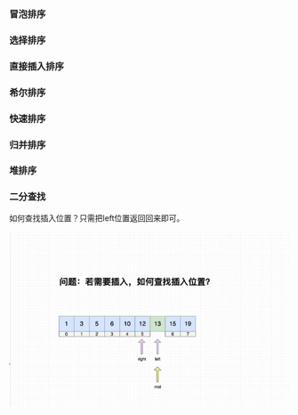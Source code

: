 ### 冒泡排序

### 选择排序

### 直接插入排序

### 希尔排序

### 快速排序

### 归并排序

### 堆排序

### 二分查找

如何查找插入位置？只需把left位置返回回来即可。

![image-20220903151156428](image/image-20220903151156428.png)

